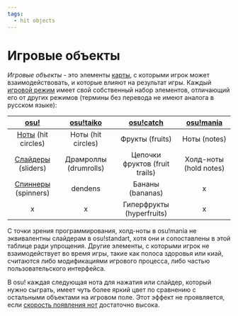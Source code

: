 ```yaml
---
tags:
  - hit objects
---
```


# Игровые объекты

*Игровые объекты* - это элементы [карты](/wiki/Beatmap), с которыми игрок может взаимодействовать, и которые влияют на результат игры. Каждый [игровой режим](/wiki/Game_mode) имеет свой собственный набор элементов, отличающий его от других режимов (термины без перевода не имеют аналога в русском языке):

| [osu!](/wiki/Game_mode/osu!) | [osu!taiko](/wiki/Game_mode/osu!taiko) | [osu!catch](/wiki/Game_mode/osu!catch) | [osu!mania](/wiki/Game_mode/osu!mania) |
| :-: | :-: | :-: | :-: |
| [Ноты](/wiki/Hit_object/Hit_circle) (hit circles) | Ноты (hit circles) | Фрукты (fruits) | Ноты (notes) |
| [Слайдеры](/wiki/Hit_object/Slider) (sliders) | Драмроллы (drumrolls) | Цепочки фруктов (fruit trails) | Холд-ноты (hold notes) |
| [Спиннеры](/wiki/Hit_object/Spinner) (spinners) | dendens | Бананы (bananas) | x |
| x | x | Гиперфрукты (hyperfruits) | x |

С точки зрения программирования, холд-ноты в osu!mania не эквивалентны слайдерам в osu!standart, хотя они и сопоставлены в этой таблице ради упрощения. Другие элементы, с которыми игрок не взаимодействует во время игры, такие как полоса здоровья или киай, считаются либо модификациями игрового процесса, либо частью пользовательского интерфейса.

В osu! каждая следующая нота для нажатия или слайдер, который нужно сыграть, имеет чуть более яркий цвет по сравнению с остальными объектами на игровом поле. Этот эффект не проявляется, если [скорость появления нот](/wiki/Beatmapping/Approach_rate) достаточно высока.
